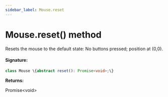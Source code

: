 ```yaml
---
sidebar_label: Mouse.reset
---
```


# Mouse.reset() method

Resets the mouse to the default state: No buttons pressed; position at (0,0).

#### Signature:

```typescript
class Mouse \{abstract reset(): Promise<void>;\}
```

**Returns:**

Promise&lt;void&gt;
